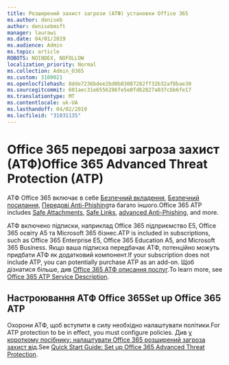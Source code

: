 ```yaml
---
title: Розширений захист загрози (АТФ) установки Office 365
ms.author: deniseb
author: denisebmsft
manager: laurawi
ms.date: 04/01/2019
ms.audience: Admin
ms.topic: article
ROBOTS: NOINDEX, NOFOLLOW
localization_priority: Normal
ms.collection: Admin_O365
ms.custom: 3100021
ms.openlocfilehash: 8dde7236bdee2bd0b83087282ff32b32af8bae30
ms.sourcegitcommit: 601aec31e6556286fe5e0fd62827a037cbb6fe17
ms.translationtype: MT
ms.contentlocale: uk-UA
ms.lasthandoff: 04/02/2019
ms.locfileid: "31031135"
---
```

# <a name="office-365-advanced-threat-protection-atp"></a><span data-ttu-id="1e465-102">Office 365 передові загроза захист (АТФ)</span><span class="sxs-lookup"><span data-stu-id="1e465-102">Office 365 Advanced Threat Protection (ATP)</span></span>

<span data-ttu-id="1e465-103">АТФ Office 365 включає в себе [Безпечний вкладення](https://docs.microsoft.com/office365/securitycompliance/atp-safe-attachments), [Безпечний посилання](https://docs.microsoft.com/office365/securitycompliance/atp-safe-links), [Передові Anti-Phishing](https://docs.microsoft.com/office365/securitycompliance/atp-anti-phishing)та багато іншого.</span><span class="sxs-lookup"><span data-stu-id="1e465-103">Office 365 ATP includes [Safe Attachments](https://docs.microsoft.com/office365/securitycompliance/atp-safe-attachments), [Safe Links](https://docs.microsoft.com/office365/securitycompliance/atp-safe-links), [advanced Anti-Phishing](https://docs.microsoft.com/office365/securitycompliance/atp-anti-phishing), and more.</span></span> 

<span data-ttu-id="1e465-104">АТФ включено підписки, наприклад Office 365 підприємство E5, Office 365 освіту А5 та Microsoft 365 бізнес.</span><span class="sxs-lookup"><span data-stu-id="1e465-104">ATP is included in subscriptions, such as Office 365 Enterprise E5, Office 365 Education A5, and Microsoft 365 Business.</span></span> <span data-ttu-id="1e465-105">Якщо ваша підписка передбачає АТФ, потенційно можуть придбати АТФ як додатковий компонент.</span><span class="sxs-lookup"><span data-stu-id="1e465-105">If your subscription does not include ATP, you can potentially purchase ATP as an add-on.</span></span> <span data-ttu-id="1e465-106">Щоб дізнатися більше, див [Office 365 АТФ описання послуг](https://docs.microsoft.com/office365/servicedescriptions/office-365-advanced-threat-protection-service-description).</span><span class="sxs-lookup"><span data-stu-id="1e465-106">To learn more, see [Office 365 ATP Service Description](https://docs.microsoft.com/office365/servicedescriptions/office-365-advanced-threat-protection-service-description).</span></span>

## <a name="set-up-office-365-atp"></a><span data-ttu-id="1e465-107">Настроювання АТФ Office 365</span><span class="sxs-lookup"><span data-stu-id="1e465-107">Set up Office 365 ATP</span></span>

<span data-ttu-id="1e465-108">Охорони АТФ, щоб вступити в силу необхідно налаштувати політики.</span><span class="sxs-lookup"><span data-stu-id="1e465-108">For ATP protection to be in effect, you must configure policies.</span></span> <span data-ttu-id="1e465-109">Див [у короткому посібнику: налаштувати Office 365 розширений загроза захист від](https://docs.microsoft.com/office365/securitycompliance/checklist-atp-setup).</span><span class="sxs-lookup"><span data-stu-id="1e465-109">See [Quick Start Guide: Set up Office 365 Advanced Threat Protection](https://docs.microsoft.com/office365/securitycompliance/checklist-atp-setup).</span></span>

